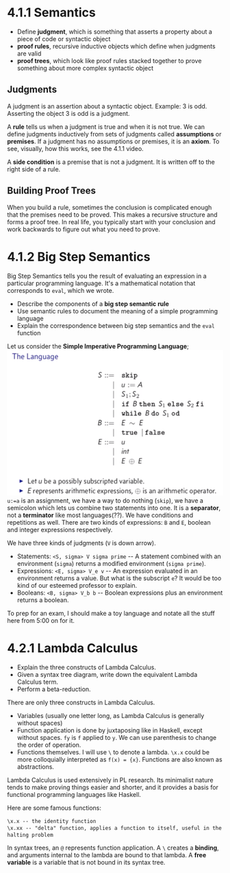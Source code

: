 # 4.1.1 Semantics
* Define **judgment**, which is something that asserts a property about a piece of code or syntactic object
* **proof rules**, recursive inductive objects which define when judgments are valid
* **proof trees**, which look like proof rules stacked together to prove something about more complex syntactic object

## Judgments
A judgment is an assertion about a syntactic object. Example: 3 is odd. Asserting the object 3 is odd is a judgment.

A **rule** tells us when a judgment is true and when it is not true. We can define judgments inductively from sets of judgments called **assumptions** or **premises**. If a judgment has no assumptions or premises, it is an **axiom**. To see, visually, how this works, see the 4.1.1 video.

A **side condition** is a premise that is not a judgment. It is written off to the right side of a rule. 

## Building Proof Trees
When you build a rule, sometimes the conclusion is complicated enough that the premises need to be proved. This makes a recursive structure and forms a proof tree. In real life, you typically start with your conclusion and work backwards to figure out what you need to prove. 

# 4.1.2 Big Step Semantics
Big Step Semantics tells you the result of evaluating an expression in a particular programming language. It's a mathematical notation that corresponds to `eval`, which we wrote.

* Describe the components of a **big step semantic rule**
* Use semantic rules to document the meaning of a simple programming language
* Explain the correspondence between big step semantics and the `eval` function

Let us consider the **Simple Imperative Programming Language**;
![](SIPL.png)
`u:=a` is an assignment, we have a way to do nothing (`skip`), we have a semicolon which lets us combine two statements into one. It is a **separator**, not a **terminator** like most languages(??). We have conditions and repetitions as well. There are two kinds of expressions: `B` and `E`, boolean and integer expressions respectively. 

We have three kinds of judgments (`V` is down arrow). 

* Statements: `<S, sigma> V sigma prime` -- A statement combined with an environment (`sigma`) returns a modified environment (`sigma prime`).
* Expressions: `<E, sigma> V_e v` -- An expression evaluated in an environment returns a value. But what is the subscript `e`? It would be too kind of our esteemed professor to explain.
* Booleans: `<B, sigma> V_b b`  -- Boolean expressions plus an environment returns a boolean.

To prep for an exam, I should make a toy language and notate all the stuff here from 5:00 on for it. 

# 4.2.1 Lambda Calculus
* Explain the three constructs of Lambda Calculus.
* Given a syntax tree diagram, write down the equivalent Lambda Calculus term.
* Perform a beta-reduction.


There are only three constructs in Lambda Calculus. 
* Variables (usually one letter long, as Lambda Calculus is generally without spaces)
* Function application is done by juxtaposing like in Haskell, except without spaces. `fy` is `f` applied to `y`. We can use parenthesis to change the order of operation.
* Functions themselves. I will use `\` to denote a lambda. `\x.x` could be more colloquially interpreted as `f(x) = {x}`. Functions are also known as abstractions.

Lambda Calculus is used extensively in PL research. Its minimalist nature tends to make proving things easier and shorter, and it provides a basis for functional programming languages like Haskell.

Here are some famous functions:
```
\x.x -- the identity function
\x.xx -- "delta" function, applies a function to itself, useful in the halting problem
```

In syntax trees, an `@` represents function application. A `\` creates a **binding**, and arguments internal to the lambda are bound to that lambda. A **free variable** is a variable that is not bound in its syntax tree. 
